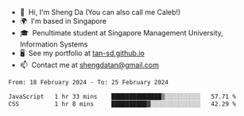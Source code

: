 <!---
tan-sd/tan-sd is a ✨ special ✨ repository because its `README.md` (this file) appears on your GitHub profile.
You can click the Preview link to take a look at your changes.
--->
- 👋  Hi, I'm Sheng Da (You can also call me Caleb!)
- 🌍  I'm based in Singapore
- 🎓  Penultimate student at Singapore Management University, Information Systems
- 🖥️  See my portfolio at [tan-sd.github.io](https://tan-sd.github.io/)
- 📫  Contact me at [shengdatan@gmail.com](mailto:shengdatan@gmail.com)

<!--START_SECTION:waka-->

```txt
From: 18 February 2024 - To: 25 February 2024

JavaScript   1 hr 33 mins    ██████████████▒░░░░░░░░░░   57.71 %
CSS          1 hr 8 mins     ██████████▓░░░░░░░░░░░░░░   42.29 %
```

<!--END_SECTION:waka-->
